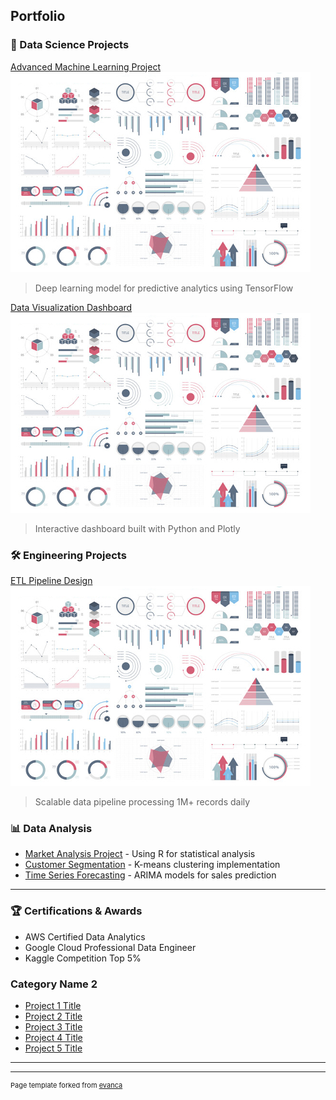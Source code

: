 ## Portfolio

### 🔬 Data Science Projects

[Advanced Machine Learning Project](/sample_page)
<img src="images/dummy_thumbnail.jpg?raw=true" alt="ML Project"/>
> Deep learning model for predictive analytics using TensorFlow

[Data Visualization Dashboard](http://example.com/)
<img src="images/dummy_thumbnail.jpg?raw=true" alt="Dashboard"/>
> Interactive dashboard built with Python and Plotly

### 🛠️ Engineering Projects

[ETL Pipeline Design](/pdf/sample_presentation.pdf)
<img src="images/dummy_thumbnail.jpg?raw=true" alt="ETL Pipeline"/>
> Scalable data pipeline processing 1M+ records daily

### 📊 Data Analysis

- [Market Analysis Project](http://example.com/) - Using R for statistical analysis
- [Customer Segmentation](http://example.com/) - K-means clustering implementation
- [Time Series Forecasting](http://example.com/) - ARIMA models for sales prediction

---

### 🏆 Certifications & Awards
- AWS Certified Data Analytics
- Google Cloud Professional Data Engineer
- Kaggle Competition Top 5%

### Category Name 2

- [Project 1 Title](http://example.com/)
- [Project 2 Title](http://example.com/)
- [Project 3 Title](http://example.com/)
- [Project 4 Title](http://example.com/)
- [Project 5 Title](http://example.com/)

---




---
<p style="font-size:11px">Page template forked from <a href="https://github.com/evanca/quick-portfolio">evanca</a></p>
<!-- Remove above link if you don't want to attibute -->
